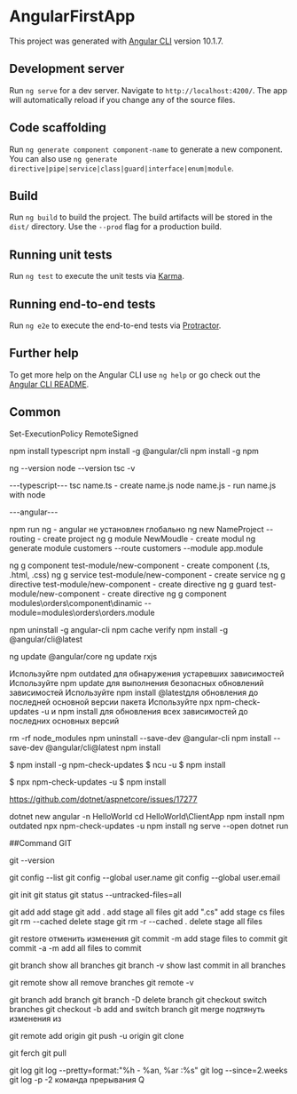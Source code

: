 # AngularFirstApp

This project was generated with [Angular CLI](https://github.com/angular/angular-cli) version 10.1.7.

## Development server

Run `ng serve` for a dev server. Navigate to `http://localhost:4200/`. The app will automatically reload if you change any of the source files.

## Code scaffolding

Run `ng generate component component-name` to generate a new component. You can also use `ng generate directive|pipe|service|class|guard|interface|enum|module`.

## Build

Run `ng build` to build the project. The build artifacts will be stored in the `dist/` directory. Use the `--prod` flag for a production build.

## Running unit tests

Run `ng test` to execute the unit tests via [Karma](https://karma-runner.github.io).

## Running end-to-end tests

Run `ng e2e` to execute the end-to-end tests via [Protractor](http://www.protractortest.org/).

## Further help

To get more help on the Angular CLI use `ng help` or go check out the [Angular CLI README](https://github.com/angular/angular-cli/blob/master/README.md).

## Common

Set-ExecutionPolicy RemoteSigned

npm install typescript
npm install -g @angular/cli
npm install -g npm

ng --version
node --version
tsc -v

---typescript---
tsc name.ts - create name.js
node name.js - run name.js with node

---angular---

npm run ng - angular не установлен глобально
ng new NameProject --routing - create project
ng g module NewMoudle - create modul
ng generate module customers --route customers --module app.module

ng g component test-module/new-component - create component (.ts, .html, .css)
ng g service test-module/new-component - create service
ng g directive test-module/new-component - create directive
ng g guard test-module/new-component - create directive
ng g component modules\orders\component\dinamic --module=modules\orders\orders.module

npm uninstall -g angular-cli
npm cache verify
npm install -g @angular/cli@latest

ng update @angular/core
ng update rxjs

Используйте npm outdated для обнаружения устаревших зависимостей
Используйте npm update для выполнения безопасных обновлений зависимостей
Используйте npm install <packagename>@latestдля обновления до последней основной версии пакета
Используйте npx npm-check-updates -u и npm install для обновления всех зависимостей до последних основных версий

rm -rf node_modules
npm uninstall --save-dev @angular-cli
npm install --save-dev @angular/cli@latest
npm install

$ npm install -g npm-check-updates
$ ncu -u
\$ npm install

$ npx npm-check-updates -u
$ npm install

https://github.com/dotnet/aspnetcore/issues/17277

dotnet new angular -n HelloWorld
cd HelloWorld\ClientApp
npm install
npm outdated
npx npm-check-updates -u
npm install
ng serve --open
dotnet run

##Command GIT

git --version

git config --list
git config --global user.name
git config --global user.email

git init
git status
git status --untracked-files=all

git add <name file> add stage
git add . add stage all files
git add ".cs" add stage cs files
git rm --cached <name file> delete stage
git rm -r --cached . delete stage all files

git restore <name file> отменить изменения
git commit -m <message> add stage files to commit
git commit -a -m <message> add all files to commit

git branch show all branches
git branch -v show last commit in all branches

git remote show all remove branches
git remote -v

git branch <name branch> add branch
git branch -D <name branch> delete branch
git checkout <name branch> switch branches
git checkout -b <name branch> add and switch branch
git merge <name branch> подтянуть изменения из <name branch>

git remote add origin <url>
git push -u origin <name branch>
git clone <url>

git ferch
git pull

git log
git log --pretty=format:"%h - %an, %ar :%s"
git log --since=2.weeks
git log -p -2
команда прерывания Q
